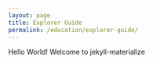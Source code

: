 ```yaml
---
layout: page
title: Explorer Guide
permalink: /education/explorer-guide/
---
```


Hello World!
Welcome to jekyll-materialize
